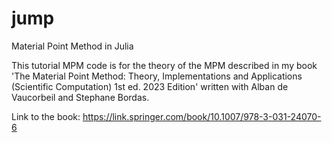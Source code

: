 # jump
Material Point Method in Julia

This tutorial MPM code is for the theory of the MPM described in my book 
'The Material Point Method: Theory, Implementations and Applications (Scientific Computation) 1st ed. 2023 Edition'
written with Alban de Vaucorbeil and Stephane Bordas.

Link to the book: https://link.springer.com/book/10.1007/978-3-031-24070-6
